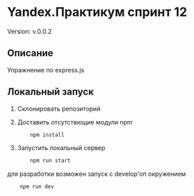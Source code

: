 # Yandex.Практикум спринт 12

Version: v.0.0.2

## Описание

Упражнение по express.js

## Локальный запуск

1. Склонировать репозиторий
2. Доставить отсутствющие модули npm

    ```bash
        npm install
    ```

3. Запустить локальный сервер

    ```bash
        npm run start
    ```

  для разработки возможен запуск с develop'оп окружением

  ```bash
      npm run dev
  ```
